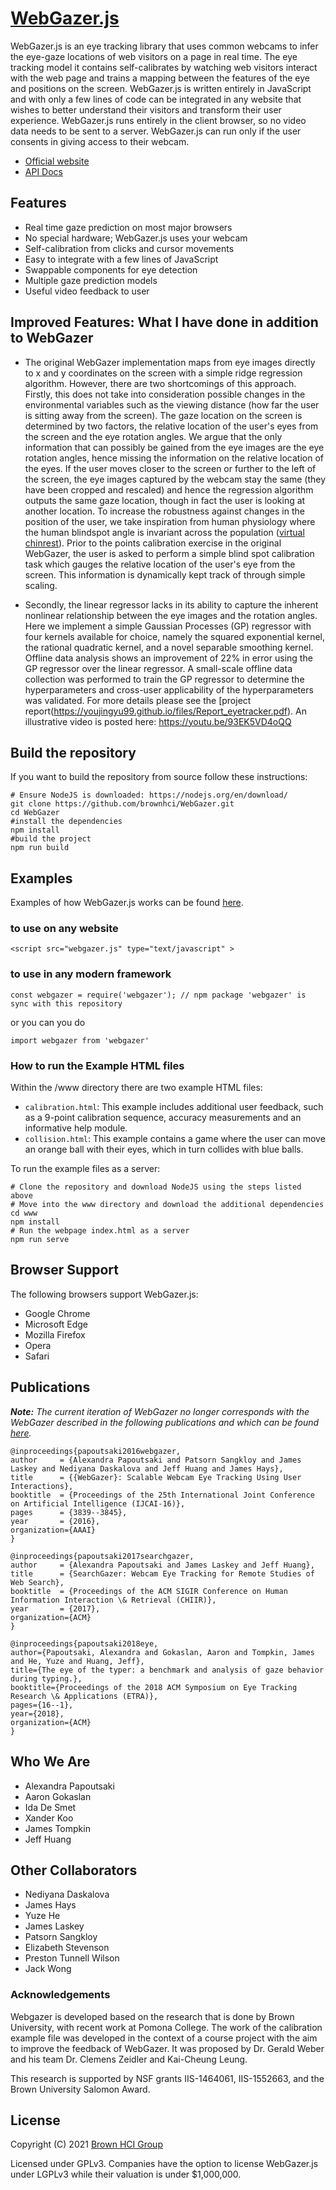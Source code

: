 # [WebGazer.js](https://webgazer.cs.brown.edu)

WebGazer.js is an eye tracking library that uses common webcams to infer the eye-gaze locations of web visitors on a page in real time. The eye tracking model it contains self-calibrates by watching web visitors interact with the web page and trains a mapping between the features of the eye and positions on the screen. WebGazer.js is written entirely in JavaScript and with only a few lines of code can be integrated in any website that wishes to better understand their visitors and transform their user experience. WebGazer.js runs entirely in the client browser, so no video data needs to be sent to a server. WebGazer.js can run only if the user consents in giving access to their webcam.

* [Official website](https://webgazer.cs.brown.edu)
* [API Docs](https://github.com/brownhci/WebGazer/wiki/Top-Level-API)


## Features

* Real time gaze prediction on most major browsers
* No special hardware; WebGazer.js uses your webcam
* Self-calibration from clicks and cursor movements
* Easy to integrate with a few lines of JavaScript
* Swappable components for eye detection
* Multiple gaze prediction models
* Useful video feedback to user


## Improved Features: What I have done in addition to WebGazer

* The original WebGazer implementation maps from eye images directly to x and y coordinates on the screen with a simple ridge regression algorithm. However, there are two shortcomings of this approach. Firstly, this does not take into consideration possible changes in the environmental variables such as the viewing distance (how far the user is sitting away from the screen). The gaze location on the screen is determined by two factors, the relative location of the user's eyes from the screen and the eye rotation angles. We argue that the only information that can possibly be gained from the eye images are the eye rotation angles, hence missing the information on the relative location of the eyes. If the user moves closer to the screen or further to the left of the screen, the eye images captured by the webcam stay the same (they have been cropped and rescaled) and hence the regression algorithm outputs the same gaze location, though in fact the user is looking at another location. To increase the robustness against changes in the position of the user, we take inspiration from human physiology where the human blindspot angle is invariant across the population ([virtual chinrest](https://www.nature.com/articles/s41598-019-57204-1)). Prior to the points calibration exercise in the original WebGazer, the user is asked to perform a simple blind spot calibration task which gauges the relative location of the user's eye from the screen. This information is dynamically kept track of through simple scaling.
  
* Secondly, the linear regressor lacks in its ability to capture the inherent nonlinear relationship between the eye images and the rotation angles. Here we implement a simple Gaussian Processes (GP) regressor with four kernels available for choice, namely the squared exponential kernel, the rational quadratic kernel, and a novel separable smoothing kernel. Offline data analysis shows an improvement of 22% in error using the GP regressor over the linear regressor. A small-scale offline data collection was performed to train the GP regressor to determine the hyperparameters and cross-user applicability of the hyperparameters was validated. For more details please see the [project report(https://youjingyu99.github.io/files/Report_eyetracker.pdf). An illustrative video is posted here: https://youtu.be/93EK5VD4oQQ


## Build the repository

If you want to build the repository from source follow these instructions:

    # Ensure NodeJS is downloaded: https://nodejs.org/en/download/
    git clone https://github.com/brownhci/WebGazer.git
    cd WebGazer
    #install the dependencies
    npm install
    #build the project
    npm run build

<!-- To use the webgazer script in the head of an HTML file add the `async` tag to ensure the clmtrackr does not collapse to a slower version -->

## Examples

Examples of how WebGazer.js works can be found [here](https://webgazer.cs.brown.edu/#examples).

### to use on any website

```
<script src="webgazer.js" type="text/javascript" >
```

### to use in any modern framework

````  
const webgazer = require('webgazer'); // npm package 'webgazer' is sync with this repository
```` 

or you can you do

```` 
import webgazer from 'webgazer'
````

### How to run the Example HTML files

Within the /www directory there are two example HTML files:

  * `calibration.html`: This example includes additional user feedback, such as a 9-point calibration sequence, accuracy measurements and an informative help module.
  * `collision.html`: This example contains a game where the user can move an orange ball with their eyes, which in turn collides with blue balls.

To run the example files as a server:

	# Clone the repository and download NodeJS using the steps listed above
	# Move into the www directory and download the additional dependencies
	cd www
	npm install
	# Run the webpage index.html as a server
	npm run serve

## Browser Support

The following browsers support WebGazer.js:

  * Google Chrome
  * Microsoft Edge
  * Mozilla Firefox
  * Opera
  * Safari

## Publications

  _**Note:** The current iteration of WebGazer no longer corresponds with the WebGazer described in the following publications and which can be found [here](https://github.com/brownhci/WebGazer/tree/2a4a70cb49b2d568a09362e1b52fd3bd025cd38d)._

	@inproceedings{papoutsaki2016webgazer,
	author     = {Alexandra Papoutsaki and Patsorn Sangkloy and James Laskey and Nediyana Daskalova and Jeff Huang and James Hays},
	title      = {{WebGazer}: Scalable Webcam Eye Tracking Using User Interactions},
    booktitle  = {Proceedings of the 25th International Joint Conference on Artificial Intelligence (IJCAI-16)},
    pages      = {3839--3845},
	year       = {2016},
	organization={AAAI}
	}

	@inproceedings{papoutsaki2017searchgazer,
	author     = {Alexandra Papoutsaki and James Laskey and Jeff Huang},
    title      = {SearchGazer: Webcam Eye Tracking for Remote Studies of Web Search},
    booktitle  = {Proceedings of the ACM SIGIR Conference on Human Information Interaction \& Retrieval (CHIIR)},
    year       = {2017},
    organization={ACM}
    }

    @inproceedings{papoutsaki2018eye,
    author={Papoutsaki, Alexandra and Gokaslan, Aaron and Tompkin, James and He, Yuze and Huang, Jeff},
    title={The eye of the typer: a benchmark and analysis of gaze behavior during typing.},
    booktitle={Proceedings of the 2018 ACM Symposium on Eye Tracking Research \& Applications (ETRA)},
    pages={16--1},
    year={2018},
    organization={ACM}
    }



## Who We Are

  * Alexandra Papoutsaki
  * Aaron Gokaslan
  * Ida De Smet
  * Xander Koo
  * James Tompkin
  * Jeff Huang

## Other Collaborators

  * Nediyana Daskalova
  * James Hays
  * Yuze He
  * James Laskey
  * Patsorn Sangkloy
  * Elizabeth Stevenson
  * Preston Tunnell Wilson
  * Jack Wong

### Acknowledgements

Webgazer is developed based on the research that is done by Brown University, with recent work at Pomona College. The work of the calibration example file was developed in the context of a course project with the aim to improve the feedback of WebGazer. It was proposed by Dr. Gerald Weber and his team Dr. Clemens Zeidler and Kai-Cheung Leung.

This research is supported by NSF grants IIS-1464061, IIS-1552663, and the Brown University Salomon Award.

## License

Copyright (C) 2021 [Brown HCI Group](http://hci.cs.brown.edu)

Licensed under GPLv3. Companies have the option to license WebGazer.js under LGPLv3 while their valuation is under $1,000,000.
